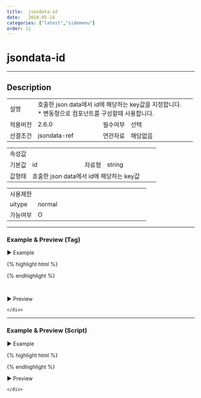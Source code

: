 ```yaml
---
title:  jsondata-id
date:   2018-05-14
categories: ["latest","sidemenu"]
order: 11
---
```


jsondata-id
===

---

## Description

<table style="width:100%">
    <colgroup>
        <col width="15%"/>
        <col width="35%"/>
        <col width="15%"/>
        <col width="35%"/>
    </colgroup>
    <tr>
        <td class="tdTitle">설명</td>
        <td colspan="3">
            호출한 json data에서 id에 해당하는 key값을 지정합니다.<br>
            * 변동형으로 컴포넌트를 구성할때 사용합니다.
        </td>
    </tr>
    <tr>
        <td class="tdTitle">적용버전</td>
        <td>2.6.0</td>
        <td class="tdTitle">필수여부</td>
        <td>선택</td>
    </tr>
    <tr>
        <td class="tdTitle">선결조건</td>
        <td>jsondata-ref</td>
        <td class="tdTitle">연관자료</td>
        <td>해당없음</td>
    </tr>
</table>
<table style="width:100%">
    <colgroup>
        <col width="15%"/>
        <col width="35%"/>
        <col width="15%"/>
        <col width="35%"/>
    </colgroup>
    <tr>
        <td class="tdTitle tdBg" colspan="4">속성값</td>
    </tr>
    <tr>
        <td class="tdTitle">기본값</td>
        <td>id</td>
        <td class="tdTitle">자료형</td>
        <td>string</td>
    </tr>
    <tr>
        <td class="tdTitle">값형태</td>
        <td colspan="3">호출한 json data에서 id에 해당하는 key값</td>
    </tr>
</table>
<table style="width:100%">
    <colgroup>
        <col width="20%"/>
        <col width="20%"/>
        <col width="20%"/>
        <col width="20%"/>
        <col width="20%"/>
    </colgroup>
    <tr>
        <td class="tdTitle tdBg" colspan="5">사용제한</td>
    </tr>
    <tr>
        <td>uitype</td>
        <td class="tdCenter">normal</td>
        <td></td>
        <td></td>
        <td></td>
    </tr>
    <tr>
        <td>가능여부</td>
        <td class="tdBlue tdCenter">O</td>
        <td></td>
        <td></td>
        <td></td>
    </tr>
</table>

---
### Example & Preview (Tag)

<script>
    var sideJsonData = [
        {"idKey": "1", "pid":"0",       "order":"1", "text":"1"},
        {"idKey": "2", "pid":"0",       "order":"2",  "text":"2"},
        {"idKey": "1_1", "pid":"1",     "order":"1",  "text":"1_1"},
        {"idKey": "1_1_1", "pid":"1_1", "order":"1",  "text":"1_1_1"},
        {"idKey": "1_1_2", "pid":"1_1", "order":"2",  "text":"1_1_2"},
        {"idKey": "2_1", "pid":"2",     "order":"1",  "text":"2_1"},
        {"idKey": "2_1_1", "pid":"2_1", "order":"1",  "text":"2_1_1"}
    ];
</script>

<sbux-tabs id="exTab1" name="exTab1" uitype="normal" title-target-id-array="exTab1_1" title-text-array="normal(변동형)" is-scrollable="false">
</sbux-tabs>
<div class="tab-content">
    <div id="exTab1_1">

▶ Example

{% highlight html %}
<script>
    var sideJsonData = [
        {"idKey": "1", "pid":"0",       "order":"1", "text":"1"},
        {"idKey": "2", "pid":"0",       "order":"2",  "text":"2"},
        {"idKey": "1_1", "pid":"1",     "order":"1",  "text":"1_1"},
        {"idKey": "1_1_1", "pid":"1_1", "order":"1",  "text":"1_1_1"},
        {"idKey": "1_1_2", "pid":"1_1", "order":"2",  "text":"1_1_2"},
        {"idKey": "2_1", "pid":"2",     "order":"1",  "text":"2_1"},
        {"idKey": "2_1_1", "pid":"2_1", "order":"1",  "text":"2_1_1"}
    ];
</script>
<sbux-sidemenu id="sbIdx1_1" name="sbTagNm1_1" uitype="normal" jsondata-ref="sideJsonData" jsondata-id="idKey"></sbux-sidemenu>
{% endhighlight %}

<br>

▶ Preview 

<sbux-sidemenu id="sbIdx1_1" name="sbTagNm1_1" uitype="normal" jsondata-ref="sideJsonData" jsondata-id="idKey"></sbux-sidemenu>

    </div>
</div>

---
### Example & Preview (Script)

<sbux-tabs id="exTab2" name="exTab2" uitype="normal" title-target-id-array="exTab2_1" title-text-array="normal(변동형)" is-scrollable="false">
</sbux-tabs>
<div class="tab-content">
    <div id="exTab2_1">

▶ Example

{% highlight html %}
<div id="sbArea2_1"></div>
<script>
    var sideJsonData = [
        {"idKey": "1", "pid":"0",       "order":"1", "text":"1"},
        {"idKey": "2", "pid":"0",       "order":"2",  "text":"2"},
        {"idKey": "1_1", "pid":"1",     "order":"1",  "text":"1_1"},
        {"idKey": "1_1_1", "pid":"1_1", "order":"1",  "text":"1_1_1"},
        {"idKey": "1_1_2", "pid":"1_1", "order":"2",  "text":"1_1_2"},
        {"idKey": "2_1", "pid":"2",     "order":"1",  "text":"2_1"},
        {"idKey": "2_1_1", "pid":"2_1", "order":"1",  "text":"2_1_1"}
   ];
    $(document).ready(function(){
        $('#sbArea2_1').sbSidemenu({
            name : 'sbScriptNm2_1',
            uitype : 'normal',
            jsondataRef : 'sideJsonData',
            jsondataId : 'idKey'
        });
    }); 
</script>
{% endhighlight %}

<br>

▶ Preview 

<div id="sbArea2_1"></div>
<script>
    $(document).ready(function(){
        $('#sbArea2_1').sbSidemenu({
            name : 'sbScriptNm2_1',
            uitype : 'normal',
            jsondataRef : 'sideJsonData',
            jsondataId : 'idKey'
        });
    }); 
</script>

    </div>
</div>
